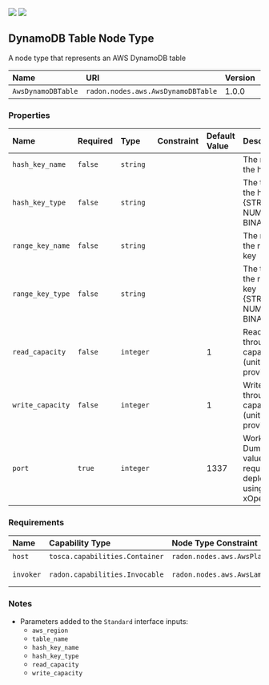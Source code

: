 ![](https://img.shields.io/badge/Status:-RELEASED-green)
![](https://img.shields.io/badge/%20-DEPLOYABLE-blueviolet)

## DynamoDB Table Node Type

A node type that represents an AWS DynamoDB table

| Name | URI | Version | Derived From |
|:---- |:--- |:------- |:------------ |
| `AwsDynamoDBTable` | `radon.nodes.aws.AwsDynamoDBTable` | 1.0.0 | `radon.nodes.abstract.Database` |

### Properties	

| Name | Required | Type | Constraint | Default Value | Description |	
|:---- |:-------- |:---- |:---------- |:------------- |:----------- |	
| `hash_key_name` | `false` | `string` |   |   | The name of the hash key |
| `hash_key_type` | `false` | `string` |   |   | The type of the hash key {STRING, NUMBER, BINARY} |
| `range_key_name` | `false` | `string` |   |   | The name of the range key |
| `range_key_type` | `false` | `string` |   |   | The type of the range key {STRING, NUMBER, BINARY} |
| `read_capacity` | `false` | `integer` |   | 1 | Read throughput capacity (units) to provision |
| `write_capacity` | `false` | `integer` |   | 1 | Write throughput capacity (units) to provision |
| `port` | `true` | `integer` |   | 1337 | Workaround: Dummy value required to deploy type using xOpera |

### Requirements

| Name | Capability Type | Node Type Constraint | Relationship Type | Occurrences |
|:---- |:--------------- |:-------------------- |:----------------- |:------------|
| `host` | `tosca.capabilities.Container` | `radon.nodes.aws.AwsPlatform` | `tosca.relationships.HostedOn` | [1, 1] |
| `invoker` | `radon.capabilities.Invocable` | `radon.nodes.aws.AwsLambdaFunction` | `radon.relationships.aws.AwsTriggers` | [0, UNBOUNDED] |

### Notes

* Parameters added to the `Standard` interface inputs:
    * `aws_region`
    * `table_name`
    * `hash_key_name`
    * `hash_key_type`
    * `read_capacity`
    * `write_capacity`
